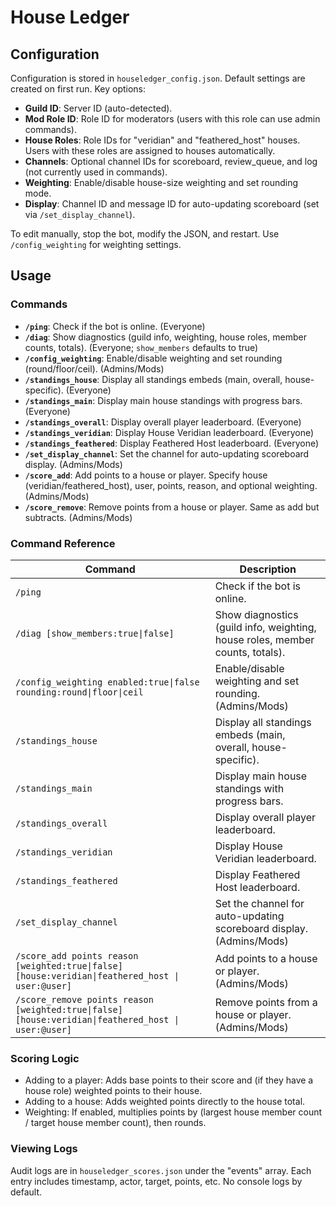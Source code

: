# House Ledger

## Configuration

Configuration is stored in `houseledger_config.json`. Default settings are created on first run. Key options:

- **Guild ID**: Server ID (auto-detected).
- **Mod Role ID**: Role ID for moderators (users with this role can use admin commands).
- **House Roles**: Role IDs for "veridian" and "feathered_host" houses. Users with these roles are assigned to houses automatically.
- **Channels**: Optional channel IDs for scoreboard, review_queue, and log (not currently used in commands).
- **Weighting**: Enable/disable house-size weighting and set rounding mode.
- **Display**: Channel ID and message ID for auto-updating scoreboard (set via `/set_display_channel`).

To edit manually, stop the bot, modify the JSON, and restart. Use `/config_weighting` for weighting settings.

## Usage

### Commands

- **`/ping`**: Check if the bot is online. (Everyone)
- **`/diag`**: Show diagnostics (guild info, weighting, house roles, member counts, totals). (Everyone; `show_members` defaults to true)
- **`/config_weighting`**: Enable/disable weighting and set rounding (round/floor/ceil). (Admins/Mods)
- **`/standings_house`**: Display all standings embeds (main, overall, house-specific). (Everyone)
- **`/standings_main`**: Display main house standings with progress bars. (Everyone)
- **`/standings_overall`**: Display overall player leaderboard. (Everyone)
- **`/standings_veridian`**: Display House Veridian leaderboard. (Everyone)
- **`/standings_feathered`**: Display Feathered Host leaderboard. (Everyone)
- **`/set_display_channel`**: Set the channel for auto-updating scoreboard display. (Admins/Mods)
- **`/score_add`**: Add points to a house or player. Specify house (veridian/feathered_host), user, points, reason, and optional weighting. (Admins/Mods)
- **`/score_remove`**: Remove points from a house or player. Same as add but subtracts. (Admins/Mods)

### Command Reference

| Command | Description |
|---------|-------------|
| `/ping` | Check if the bot is online. |
| `/diag [show_members:true\|false]` | Show diagnostics (guild info, weighting, house roles, member counts, totals). |
| `/config_weighting enabled:true\|false rounding:round\|floor\|ceil` | Enable/disable weighting and set rounding. (Admins/Mods) |
| `/standings_house` | Display all standings embeds (main, overall, house-specific). |
| `/standings_main` | Display main house standings with progress bars. |
| `/standings_overall` | Display overall player leaderboard. |
| `/standings_veridian` | Display House Veridian leaderboard. |
| `/standings_feathered` | Display Feathered Host leaderboard. |
| `/set_display_channel` | Set the channel for auto-updating scoreboard display. (Admins/Mods) |
| `/score_add points reason [weighted:true\|false] [house:veridian\|feathered_host \| user:@user]` | Add points to a house or player. (Admins/Mods) |
| `/score_remove points reason [weighted:true\|false] [house:veridian\|feathered_host \| user:@user]` | Remove points from a house or player. (Admins/Mods) |

### Scoring Logic

- Adding to a player: Adds base points to their score and (if they have a house role) weighted points to their house.
- Adding to a house: Adds weighted points directly to the house total.
- Weighting: If enabled, multiplies points by (largest house member count / target house member count), then rounds.

### Viewing Logs

Audit logs are in `houseledger_scores.json` under the "events" array. Each entry includes timestamp, actor, target, points, etc. No console logs by default.
